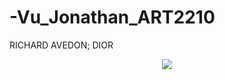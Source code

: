 # -Vu_Jonathan_ART2210

<div align=left>
RICHARD AVEDON; DIOR

<div align=center>

![](https://github.com/jvu11/-Vu_Jonathan_ART2210/raw/master/Image/RichardAvedonDior.jpg)


